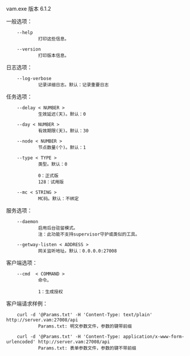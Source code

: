 
vam.exe 版本 6.1.2

一般选项：

        --help
                打印这些信息。

        --version
                打印版本信息。

日志选项：

        --log-verbose
                记录详细日志。默认：记录重要日志

任务选项：

        --delay < NUMBER >
                生效延迟(天)。默认：0

        --day < NUMBER >
                有效期限(天)。默认：30

        --node < NUMBER >
                节点数量(个)。默认：1

        --type < TYPE > 
                类型。默认：0

                0：正式版
                128：试用版

        --mc < STRING >
                MC码。默认：不绑定

服务选项：

        --daemon
                启用后台驻留模式。
                注：此功能不支持supervisor守护或类似的工具。

        --getway-listen < ADDRESS > 
                网关监听地址。默认：0.0.0.0:27008

客户端选项：

        --cmd  < COMMAND >
                命令。

                1：生成授权

客户端请求样例：

        curl -d '@Params.txt' -H 'Content-Type: text/plain' http://server.vam:27008/api
                Params.txt: 明文参数文件，参数的键带前缀

        curl -d '@Params.txt' -H 'Content-Type: application/x-www-form-urlencoded' http://server.vam:27008/api
                Params.txt: 表单参数文件，参数的键不带前缀